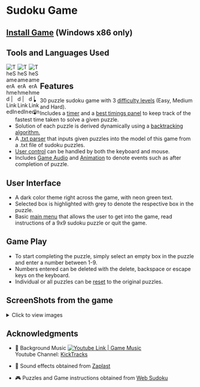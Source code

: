 # Sudoku Game
## [Install Game](https://drive.google.com/file/d/1LzHC1rFJpgXe01hrTVUF-LNOknqQcwjK/view?usp=sharing) (Windows x86 only)
## Tools and Languages Used

<img align="left" alt="TheSameerAhmed | LinkedIn" width="30px" src="https://cdn.jsdelivr.net/npm/simple-icons@3.4.1/icons/csharp.svg">
<img align="left" alt="TheSameerAhmed | LinkedIn" width="30px" src="https://cdn.jsdelivr.net/npm/simple-icons@3.4.1/icons/unity.svg">
<img align="left" alt="TheSameerAhmed | LinkedIn" width="30px" src="https://cdn.jsdelivr.net/npm/simple-icons@3.4.1/icons/visualstudio.svg"> <br>

## Features

- 30 puzzle sudoku game with 3 [difficulty levels](/Sudoku/Assets/Scripts/DifficultyLevel.cs) (Easy, Medium and Hard).
- Includes a [timer](/Sudoku/Assets/Scripts/Timer.cs) and a [best timings panel](/Sudoku/Assets/Scripts/BestTimes.cs) to keep track of the fastest time taken to solve a given puzzle.
- Solution of each puzzle is derived dynamically using a [backtracking algorithm.](/Sudoku/Assets/Scripts/PuzzleManager.cs)
- A [.txt parser](/Sudoku/Assets/Scripts/DownloadSudokuPuzzles.cs) that inputs given puzzles into the model of this game from a .txt file of sudoku puzzles.
- [User control](/Sudoku/Assets/Scripts/InputController.cs) can be handled by both the keyboard and mouse.
- Includes [Game Audio](/Sudoku/Assets/Scripts/AudioManager.cs) and [Animation](/Sudoku/Assets/Scripts/AnimationManager.cs) to denote events such as after completion of puzzle.

## User Interface

- A dark color theme right across the game, with neon green text.
- Selected box is highlighted with grey to denote the respective box in the puzzle.
- Basic [main menu](/Sudoku/Assets/Scripts/EnterGame.cs) that allows the user to get into the game, read instructions of a 9x9 sudoku puzzle or quit the game.

## Game Play

- To start completing the puzzle, simply select an empty box in the puzzle and enter a number between 1-9.
- Numbers entered can be deleted with the delete, backspace or escape keys on the keyboard.
- Individual or all puzzles can be [reset](/Sudoku/Assets/Scripts/NextAndPrevious.cs) to the original puzzles.

## ScreenShots from the game
<details>
  <summary>Click to view images </summary>
  
Main Menu                  |  Difficulty Level
:-------------------------:|:-------------------------:
![](/Sudoku/GameScreenShots/MainMenu.jpg)  |  ![](/Sudoku/GameScreenShots/DifficultyLevel.jpg)

Game UI                    | Game UI After Puzzle is Solved
:-------------------------:|:-------------------------:
![](/Sudoku/GameScreenShots/GameMode.jpg)  |  ![](/Sudoku/GameScreenShots/GameModeAfterSolving.jpg)

Puzzle Incorrectly Solved  |  Puzzle Solved
:-------------------------:|:-------------------------:
![](/Sudoku/GameScreenShots/NotSolved.jpg)  |  ![](/Sudoku/GameScreenShots/SolvedPuzzle.jpg)

Best Times Recorded        |  Game Paused
:-------------------------:|:-------------------------:
![](/Sudoku/GameScreenShots/BestTimes.jpg)  |  ![](/Sudoku/GameScreenShots/GamePaused.jpg)

</details>

## Acknowledgments

- :musical_note:  Background Music  <a href="https://www.youtube.com/watch?v=U0YSWmmKhDw"><img alt="Youtube Link | Game Music" width="22px" src="https://cdn.jsdelivr.net/npm/simple-icons@3.4.1/icons/youtube.svg"> </a> <br> Youtube Channel: <a href="https://www.youtube.com/channel/UCwgDTjnlwlalaWXooGlnMrQ"> KickTracks </a> <br>

- :musical_note: Sound effects obtained from <a href="https://www.zapsplat.com">Zaplast </a>

- :video_game: Puzzles and Game instructions obtained from <a href="https://www.websudoku.com/"> Web Sudoku </a>


